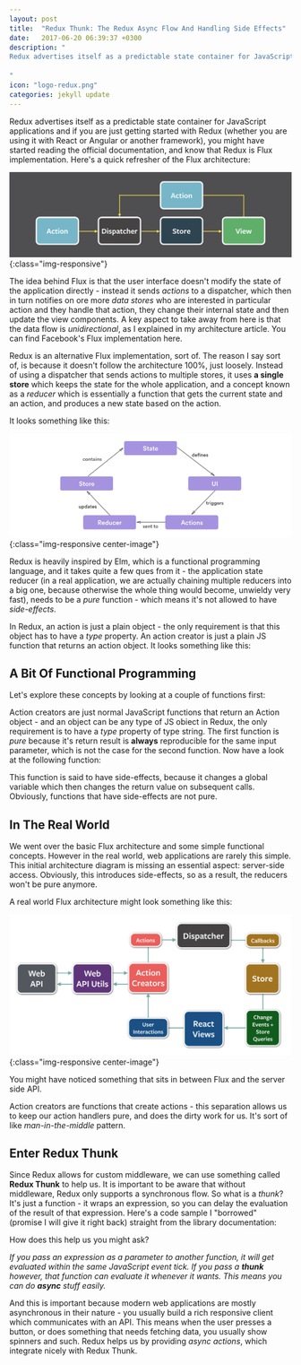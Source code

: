 ```yaml
---
layout: post
title:  "Redux Thunk: The Redux Async Flow And Handling Side Effects"
date:   2017-06-20 06:39:37 +0300
description: "
Redux advertises itself as a predictable state container for JavaScript applications and if you are just getting started with Redux (whether you are using it with React or Angular or another framework), you might have started reading the official documentation, and know that Redux is Flux implementation. Here’s a quick refresher of the Flux architecture...
 
"
icon: "logo-redux.png"
categories: jekyll update
---
```


Redux advertises itself as a predictable state container for JavaScript applications and if you are just getting started with Redux 
(whether you are using it with React or Angular or another framework), you might have started reading the official documentation, and 
know that Redux is Flux implementation. Here's a quick refresher of the Flux architecture:

![image-title-here](/images/flux-simple.png){:class="img-responsive"}

The idea behind Flux is that the user interface doesn't modify the state of the application directly - instead it sends *actions* to a dispatcher, 
which then in turn notifies on ore more *data stores* who are interested in particular action and they handle that action, they change their
internal state and then update the view components. A key aspect to take away from here is that the data flow is *unidirectional*, as I explained in my architecture article. You can find Facebook's Flux implementation here. 

Redux is an alternative Flux implementation, sort of. The reason I say sort of, is because it doesn't follow the architecture 100%, just loosely. 
Instead of using a dispatcher that sends actions to multiple stores, it uses **a single store** which keeps the state for the whole application,
and a concept known as a *reducer* which is essentially a function that gets the current state and an action, and produces a new state based on
the action. 

It looks something like this:

![image-title-here](/images/redux.png){:class="img-responsive center-image"}

Redux is heavily inspired by Elm, which is a functional programming language, and it takes quite a few ques from it - the application 
state reducer (in a real application, we are actually chaining multiple reducers into a big one, because otherwise the whole thing would become,
unwieldy very fast), needs to be a *pure* function - which means it's not allowed to have *side-effects*. 

In Redux, an action is just a plain object - the only requirement is that this object has to have a *type* property. An action creator is just a 
plain JS function that returns an action object. It looks something like this:

<script src="https://gist.github.com/toaderflorin/dbd3ad78285ecd7decfec8cd88877eb3.js"></script>

## A Bit Of Functional Programming

Let's explore these concepts by looking at a couple of functions first:

<script src="https://gist.github.com/toaderflorin/867f25d45b36c65b8b409e3eca851091.js"></script>

Action creators are just normal JavaScript functions that return an Action object - and an object can be any type of JS obiect in Redux, the only 
requirement is to have a *type* property of type string. The first function is *pure* because it's return result is **always** reproducible for 
the same input parameter, which is not the case for the second function. Now have a look at the following function:

<script src="https://gist.github.com/toaderflorin/96c280e5330d84851f103710ed381524.js"></script>

This function is said to have side-effects, because it changes a global variable which then changes the return value on subsequent
calls. Obviously, functions that have side-effects are not pure. 

## In The Real World

We went over the basic Flux architecture and some simple functional concepts. However in the real world, web applications are rarely this simple. 
This initial architecture diagram is missing an essential aspect: server-side access. Obviously, this introduces side-effects, so as a result, the reducers 
won't be pure anymore.

A real world Flux architecture might look something like this:

![image-title-here](/images/flux-2.png){:class="img-responsive center-image"}

You might have noticed something that sits in between Flux and the server side API.

Action creators are functions that create actions - this separation allows us to keep our action handlers pure, and does the dirty work for us.
It's sort of like *man-in-the-middle* pattern.

## Enter Redux Thunk

Since Redux allows for custom middleware, we can use something called **Redux Thunk** to help us. It is important to be aware that without
middleware, Redux only supports a synchronous flow. So what is a *thunk*? It's just a function - it wraps an expression, so you can delay 
the evaluation of the result of that expression. Here's a code sample I "borrowed" (promise I will give it right back) straight from the 
library documentation:

<script src="https://gist.github.com/toaderflorin/7961dfce75a8d1748b4192e3d16ed611.js"></script>

How does this help us you might ask?

*If you pass an expression as a parameter to another function, it will get evaluated within the same JavaScript event tick. If you pass a **thunk** 
however, that function can evaluate it whenever it wants. This means you can do **async** stuff easily.*

And this is important because modern web applications are mostly asynchronous in their nature - you usually build a rich responsive client which 
communicates with an API. This means when the user presses a button, or does something that needs fetching data, you usually show spinners and such. 
Redux helps us by providing *async actions*, which integrate nicely with Redux Thunk.